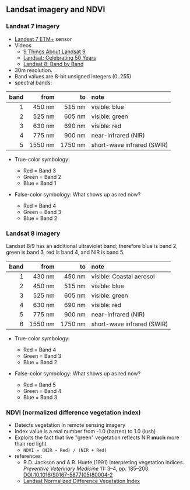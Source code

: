 ## Landsat imagery and NDVI

### Landsat 7 imagery
- [Landsat 7 ETM+](https://landsat.gsfc.nasa.gov/the-enhanced-thematic-mapper-plus-etm/) sensor
- Videos
    - [9 Things About Landsat 9](https://www.youtube.com/watch?v=DGE-N8_LQBo)
    - [Landsat: Celebrating 50 Years](https://www.youtube.com/watch?v=7XKVSTX1vdE)
    - [Landsat 8: Band by Band](https://www.youtube.com/watch?v=A6WzAc1FTeA)
- 30m resolution.
- Band values are 8-bit unsigned integers (0..255)
- spectral bands:

| band |    from |      to | note                       |
| ---: | ------: | ------: | :------------------------- |
|    1 |  450 nm |  515 nm | visible: blue              |
|    2 |  525 nm |  605 nm | visible: green             |
|    3 |  630 nm |  690 nm | visible: red               |
|    4 |  775 nm |  900 nm | near-infrared (NIR)        |
|    5 | 1550 nm | 1750 nm | short-wave infrared (SWIR) |
    
- True-color symbology:
    - Red = Band 3
    - Green = Band 2
    - Blue = Band 1

- False-color symbology: What shows up as red now?
    - Red = Band 4
    - Green = Band 3
    - Blue = Band 2

### Landsat 8 imagery

Landsat 8/9 has an additional ultraviolet band; therefore blue is band 2, green is band 3, red is band 4, and NIR is band 5.

| band |    from |      to | note                       |
| ---: | ------: | ------: | :------------------------- |
|    1 |  430 nm |  450 nm | visible: Coastal aerosol   |
|    2 |  450 nm |  515 nm | visible: blue              |
|    3 |  525 nm |  605 nm | visible: green             |
|    4 |  630 nm |  690 nm | visible: red               |
|    5 |  775 nm |  900 nm | near-infrared (NIR)        |
|    6 | 1550 nm | 1750 nm | short-wave infrared (SWIR) |

- True-color symbology:
    - Red = Band 4
    - Green = Band 3
    - Blue = Band 2

- False-color symbology: What shows up as red now?
    - Red = Band 5
    - Green = Band 4
    - Blue = Band 3

### NDVI (normalized difference vegetation index)

- Detects vegetation in remote sensing imagery
- Index value is a real number from -1.0 (barren) to 1.0 (lush)
- Exploits the fact that live "green" vegetation reflects NIR **much** more than red light
    - `NDVI = (NIR - Red) / (NIR + Red)`
- references:
    - R.D. Jackson and A.R. Huete (1991) Interpreting vegetation indices. *Preventive Veterinary Medicine* 11: 3–4, pp. 185–200. [DOI:10.1016/S0167-5877(05)80004-2](https://doi.org/10.1016/S0167-5877%2805%2980004-2)
    - [Landsat Normalized Difference Vegetation Index](https://www.usgs.gov/land-resources/nli/landsat/landsat-normalized-difference-vegetation-index)

